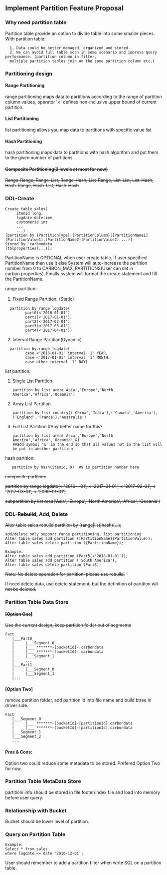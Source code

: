 ## Implement Partition Feature Proposal

### Why need partition table
Partition table provide an option to divide table into some smaller pieces. 
With partition table:

      1. Data could be better managed, organized and stored. 
      2. We can avoid full table scan in some scenario and improve query performance. (partition column in filter, 
      multiple partition tables join on the same partition column etc.)

### Partitioning design
#### Range Partitioning           
range partitioning maps data to partitions according to the range of partition column values, operator '<' defines non-inclusive upper bound of current partition.
#### List Partitioning
list partitioning allows you map data to partitions with specific value list
#### Hash Partitioning
hash partitioning maps data to partitions with hash algorithm and put them to the given number of partitions
#### ~~Composite Partitioning(2 levels at most for now)~~
   ~~Range-Range, Range-List, Range-Hash, List-Range, List-List, List-Hash, Hash-Range, Hash-List, Hash-Hash~~

### DDL-Create 
```
Create table sales(
     itemid long, 
     logdate datetime, 
     customerid int
     ...
     ...)
[partition by {PartitionType} {PartitionColumn}([PartitionName1](PartitionValue1),[PartitionName2](PartitionValue2) ...)]
Stored By 'carbondata'
[tblproperties(...)];
```
PartitionName is OPTIONAL when user create table. If user specified PartitionName then use it else System will auto-increase the partition number from 0 to CARBON_MAX_PARTITIONS(User can set in carbon.properties). Finally system will format the create statement and fill the PartitionName.

range partition: 
     
1. Fixed Range Partition（Static)
```
  partition by range logdate(
         part0(<'2016-01-01'), 
         part1(<'2017-01-01'), 
         part2(<'2017-02-01'), 
         part3(<'2017-03-01'), 
         part4(<'2017-04-01'))
```
2. Interval Range Partition(Dynamic)
```     
  partition by range logdate(
         case <'2016-01-01' interval '1' YEAR, 
         case <'2017-01-01' interval '1' MONTH, 
         case other interval '1' DAY)
```         
list partition:

1. Single List Partition

       partition by list area('Asia','Europe','North America','Africa','Oceania')
2. Array List Partition

       partition by list country(('China','India'),('Canada','America'),('England','France'),'Australia')
3. Full List Partition     #Any better name for this?

       partition by list area('Asia','Europe','North America','Africa','Oceania',&)   
       ##add symbol '&' in the end so that all values not in the list will be put in another partition
hash partition:

       partition by hash(itemid, 9)  #9 is partition number here
       
~~composite partition:~~

 ~~partition by range logdate(<  '2016- -01', < '2017-01-01', < '2017-02-01', < '2017-03-01', < '2099-01-01')~~
  
 ~~subpartition by list area('Asia', 'Europe', 'North America', 'Africa', 'Oceania')~~

### DDL-~~Rebuild~~, Add, Delete
~~Alter table sales rebuild partition by (range|list|hash)(...);~~
```
add/delete only support range partitioning, list partitioning
Alter table sales add partition ([PartitionName](PartitionValue));
Alter table sales delete partition ({PartitionName});

Example:
Alter table sales add partition (Part5(<'2018-01-01'));    
Alter table sales add partition ('South America');
Alter table sales delete partition (Part5);
```

~~Note: No delete operation for partition, please use rebuild.~~

~~If need delete data, use delete statement, but the definition of partition will not be deleted.~~

### Partition Table Data Store
#### ~~[Option One]~~

~~Use the current design, keep partition folder out of segments~~
```
Fact
   |___Part0
   |     |___Segment_0
   |     |___ *******-[bucketId]-.carbondata
   |     |___ *******-[bucketId]-.carbondata
   |     |___Segment_1
   |     ...
   |___Part1
   |     |___Segment_0
   |     |___Segment_1
   |...
```

#### [Option Two]
remove partition folder, add partition id into file name and build btree in driver side.
```
Fact
   |___Segment_0
   |     |___ *******-[bucketId]-[partitionId].carbondata
   |     |___ *******-[bucketId]-[partitionId].carbondata
   |___Segment_1
   |___Segment_2
   ...
```

#### Pros & Cons: 
Option two could reduce some metadata to be stored. Prefered Option Two for now. 

### Partition Table MetaData Store
partitioni info should be stored in file footer/index file and load into memory before user query.

### Relationship with Bucket
Bucket should be lower level of partition.

### Query on Partition Table
```
Example:
Select * from sales
where logdate <= date '2016-12-01';
```
User should remember to add a partition filter when write SQL on a partition table.
